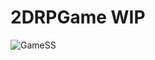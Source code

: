 # 2DRPGame WIP

![GameSS](https://github.com/Baalbaki956/2DRPGame/assets/81783100/93c2f32b-ca03-4ee1-ab88-e21f58ba29bf)
